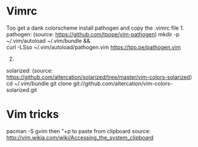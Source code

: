 # Vimrc
Too get a dank colorscheme install pathogen and copy the .vimrc file
1.
pathogen: (source: https://github.com/tpope/vim-pathogen)
mkdir -p ~/.vim/autoload ~/.vim/bundle && \
curl -LSso ~/.vim/autoload/pathogen.vim https://tpo.pe/pathogen.vim

2.
solarized: (source: https://github.com/altercation/solarized/tree/master/vim-colors-solarized)
cd ~/.vim/bundle
git clone git://github.com/altercation/vim-colors-solarized.git

# Vim tricks
pacman -S gvim
then "+p to paste from clipboard
source: http://vim.wikia.com/wiki/Accessing_the_system_clipboard
